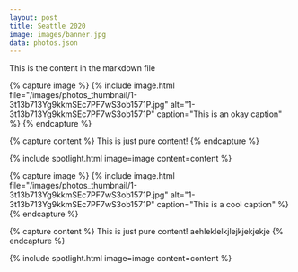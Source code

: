 ```yaml
---
layout: post
title: Seattle 2020
image: images/banner.jpg
data: photos.json
---
```


This is the content in the markdown file

{% capture image %}
{% include image.html
file="/images/photos_thumbnail/1-3t13b713Yg9kkmSEc7PF7wS3ob1571P.jpg" alt="1-3t13b713Yg9kkmSEc7PF7wS3ob1571P"
caption="This is an okay caption" %}
{% endcapture %}

{% capture content %}
This is just pure content!
{% endcapture %}

{% include spotlight.html image=image content=content %}

<!-- separate -->

{% capture image %}
{% include image.html
file="/images/photos_thumbnail/1-3t13b713Yg9kkmSEc7PF7wS3ob1571P.jpg" alt="1-3t13b713Yg9kkmSEc7PF7wS3ob1571P"
caption="This is a cool caption" %}
{% endcapture %}

{% capture content %}
This is just pure content! aehleklelkjlejkjekjekje
{% endcapture %}

{% include spotlight.html image=image content=content %}